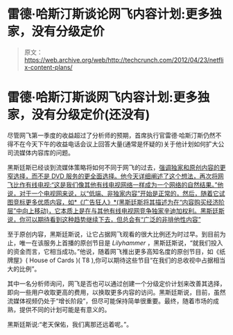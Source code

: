 # 雷德·哈斯汀斯谈论网飞内容计划:更多独家，没有分级定价

> 原文：<https://web.archive.org/web/http://techcrunch.com/2012/04/23/netflix-content-plans/>

# 雷德·哈斯汀斯谈网飞内容计划:更多独家，没有分级定价(还没有)

尽管网飞第一季度的收益超过了分析师的预期，首席执行官雷德·哈斯汀斯仍然不得不在今天下午的收益电话会议上回答大量(通常是怀疑的)关于他计划如何扩大公司流媒体内容库的问题。

黑斯廷斯已经谈到流媒体策略将如何不同于网飞的过去，[强调独家和原创内容的更窄选择，而不是 DVD 服务的更全面选择。他今天详细阐述了这个想法，再次将网飞比作有线电视:“这是我们像其他有线电视网络一样成为一个网络的自然结果。”他说，对于一个电视网来说，以“低端、非独家内容”开始是正常的，然后，随着它试图竞标更多优质内容，如*《广告狂人》*(黑斯廷斯将其描述为在“内容购买经济阶层”中向上移动)，它本质上是在与其他有线电视网竞争独家辛迪加权利。黑斯廷斯说，你可以期待看到这种趋势继续下去，但总会有“广泛的非排他性内容”](https://web.archive.org/web/20230405152516/http://adage.com/article/digital/netflix-original-content-competes-hbo/231411/)

至于原创内容，黑斯廷斯说，让它占据网飞观看的很大比例还为时过早。到目前为止，唯一在该服务上首播的原创节目是 *Lilyhammer* ，黑斯廷斯说，“就我们投入的资金而言，它相当成功。”他说，随着网飞推出更多高知名度的原创节目，如《纸牌屋》( House of Cards )( T8 ),你可以期待这些节目“在我们的总收视中占据相当大的比例”。

其中一名分析师询问，网飞是否也可以通过创建一个分级定价计划来改善其选择，即向一些用户收取更高的费用，以换取更多内容的访问。黑斯廷斯说，目前，虽然流媒体视频仍处于“增长阶段”，但尽可能保持简单很重要。最终，随着市场的成熟，提供不同的计划可能是有意义的。

黑斯廷斯说:“老天保佑，我们离那还远着呢。”。
